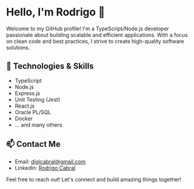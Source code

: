 # Hello, I'm Rodrigo 👋

Welcome to my GitHub profile! I'm a TypeScript/Node.js developer passionate about building scalable and efficient applications. With a focus on clean code and best practices, I strive to create high-quality software solutions.


## 🌱 Technologies & Skills
- TypeScript
- Node.js
- Express.js
- Unit Testing (Jest)
- React.js
- Oracle PL/SQL
- Docker
- ... and many others

## 📫 Contact Me
- Email: [digicabral@gmail.com](mailto:digicabral@gmail.com)
- LinkedIn: [Rodrigo Cabral](https://www.linkedin.com/in/rodrigosccabral/)

Feel free to reach out! Let's connect and build amazing things together!

<!-- Add any other sections you'd like to include -->
